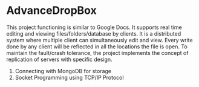 # AdvanceDropBox
This project functioning is similar to Google Docs. It supports real time editing and viewing files/folders/database by clients. It is a distributed system where multiple client can simultaneously edit and view. Every write done by any client will be reflected in all the locations the file is open. To maintain the fault/crash tolerance, the project implements the concept of replication of servers with specific design.
1) Connecting with MongoDB for storage
2) Socket Programming using TCP/IP Protocol
